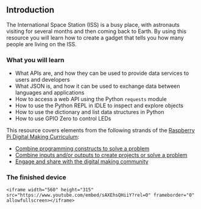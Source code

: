 ## Introduction

The International Space Station (ISS) is a busy place, with astronauts visiting for several months and then coming back to Earth. By using this resource you will learn how to create a gadget that tells you how many people are living on the ISS.

### What you will learn

- What APIs are, and how they can be used to provide data services to users and developers
- What JSON is, and how it can be used to exchange data between languages and applications
- How to access a web API using the Python `requests` module
- How to use the Python REPL in IDLE to inspect and explore objects
- How to use the dictionary and list data structures in Python
- How to use GPIO Zero to control LEDs

This resource covers elements from the following strands of the [Raspberry Pi Digital Making Curriculum](https://www.raspberrypi.org/curriculum/):

- [Combine programming constructs to solve a problem](https://www.raspberrypi.org/curriculum/programming/builder)
- [Combine inputs and/or outputs to create projects or solve a problem](https://www.raspberrypi.org/curriculum/physical-computing/builder)
- [Engage and share with the digital making community](https://www.raspberrypi.org/curriculum/community-and-sharing/creator)

### The finished device

	<iframe width="560" height="315" src="https://www.youtube.com/embed/sAXEhsQHiiY?rel=0" frameborder="0" allowfullscreen></iframe>

